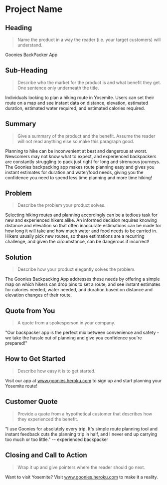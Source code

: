 # Project Name #

<!--
> This material was originally posted [here](http://www.quora.com/What-is-Amazons-approach-to-product-development-and-product-management). It is reproduced here for posterities sake.

There is an approach called "working backwards" that is widely used at Amazon. They work backwards from the customer, rather than starting with an idea for a product and trying to bolt customers onto it. While working backwards can be applied to any specific product decision, using this approach is especially important when developing new products or features.

For new initiatives a product manager typically starts by writing an internal press release announcing the finished product. The target audience for the press release is the new/updated product's customers, which can be retail customers or internal users of a tool or technology. Internal press releases are centered around the customer problem, how current solutions (internal or external) fail, and how the new product will blow away existing solutions.

If the benefits listed don't sound very interesting or exciting to customers, then perhaps they're not (and shouldn't be built). Instead, the product manager should keep iterating on the press release until they've come up with benefits that actually sound like benefits. Iterating on a press release is a lot less expensive than iterating on the product itself (and quicker!).

If the press release is more than a page and a half, it is probably too long. Keep it simple. 3-4 sentences for most paragraphs. Cut out the fat. Don't make it into a spec. You can accompany the press release with a FAQ that answers all of the other business or execution questions so the press release can stay focused on what the customer gets. My rule of thumb is that if the press release is hard to write, then the product is probably going to suck. Keep working at it until the outline for each paragraph flows.

Oh, and I also like to write press-releases in what I call "Oprah-speak" for mainstream consumer products. Imagine you're sitting on Oprah's couch and have just explained the product to her, and then you listen as she explains it to her audience. That's "Oprah-speak", not "Geek-speak".

Once the project moves into development, the press release can be used as a touchstone; a guiding light. The product team can ask themselves, "Are we building what is in the press release?" If they find they're spending time building things that aren't in the press release (overbuilding), they need to ask themselves why. This keeps product development focused on achieving the customer benefits and not building extraneous stuff that takes longer to build, takes resources to maintain, and doesn't provide real customer benefit (at least not enough to warrant inclusion in the press release).
 -->

## Heading ##
  > Name the product in a way the reader (i.e. your target customers) will understand.

  Goonies BackPacker App

## Sub-Heading ##
  > Describe who the market for the product is and what benefit they get. One sentence only underneath the title.

  Individuals looking to plan a hiking route in Yosemite. Users can set their route on a map and see instant data on distance, elevation, estimated duration, estimated water required, and estimated calories required.

## Summary ##
  > Give a summary of the product and the benefit. Assume the reader will not read anything else so make this paragraph good.

  Planning to hike can be inconvenient at best and dangerous at worst. Newcomers may not know what to expect, and experienced backpackers are constantly struggling to pack just right for long and strenuous journeys. The Goonies backpacking app makes route planning easy and gives you instant estimates for duration and water/food needs, giving you the confidence you need to spend less time planning and more time hiking!

## Problem ##
  > Describe the problem your product solves.

  Selecting hiking routes and planning accordingly can be a tedious task for new and experienced hikers alike. An informed decision requires knowing distance and elevation so that often inaccurate estimations can be made for how long it will take and how much water and food needs to be carried in. Hikers usually pick new routes, so these estimations are a recurring challenge, and given the circumstance, can be dangerous if incorrect!

## Solution ##
  > Describe how your product elegantly solves the problem.

  The Goonies Backpacking App addresses these needs by offering a simple map on which hikers can drop pins to set a route, and see instant estimates for calories needed, water needed, and duration based on distance and elevation changes of their route.

## Quote from You ##
  > A quote from a spokesperson in your company.

  "Our backpacker app is the perfect mix between convenience and safety - we take the hassle out of planning and give you confidence you're prepared!"

## How to Get Started ##
  > Describe how easy it is to get started.

  Visit our app at www.goonies.heroku.com to sign up and start planning your Yosemite route!

## Customer Quote ##
  > Provide a quote from a hypothetical customer that describes how they experienced the benefit.

   "I use Goonies for absolutely every trip. It's simple route planning tool and instant feedback cuts the planning trip in half, and I never end up carrying too much or too little." -- experienced backpacker

## Closing and Call to Action ##
  > Wrap it up and give pointers where the reader should go next.

  Want to visit Yosemite? Visit www.goonies.heroku.com to make it a reality.